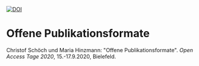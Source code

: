 [![DOI](https://zenodo.org/badge/DOI/10.5281/zenodo.4084504.svg)](https://doi.org/10.5281/zenodo.4084504)

# Offene Publikationsformate

Christof Schöch und Maria Hinzmann: "Offene Publikationsformate". *Open Access Tage 2020*, 15.-17.9.2020, Bielefeld. 
